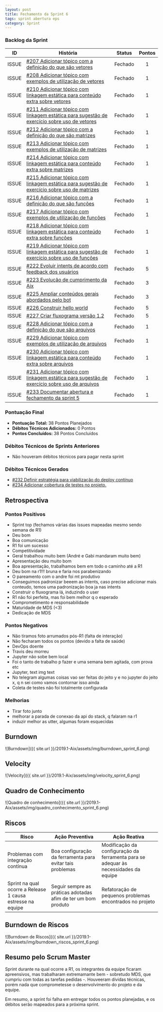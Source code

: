 ```yaml
---
layout: post
title: Fechamento da Sprint 6
tags: sprint abertura eps
category: Sprint
---
```


### Backlog da Sprint

| ID | História | Status | Pontos |
|:--:| ------- | :----: | :----: |
|ISSUE|[#207 Adicionar tópico com a definição do que são vetores](https://github.com/fga-eps-mds/2019.1-Aix/issues/207)|Fechado|1|
|ISSUE|[#208 Adicionar tópico com exemplos de utilização de vetores](https://github.com/fga-eps-mds/2019.1-Aix/issues/208)|Fechado|1|
|ISSUE|[#210 Adicionar tópico com linkagem estática para conteúdo extra sobre vetores](https://github.com/fga-eps-mds/2019.1-Aix/issues/210)|Fechado|1|
|ISSUE|[#211 Adicionar tópico com linkagem estática para sugestão de exercício sobre uso de vetores](https://github.com/fga-eps-mds/2019.1-Aix/issues/211)|Fechado|1|
|ISSUE|[#212 Adicionar tópico com a definição do que são matrizes](https://github.com/fga-eps-mds/2019.1-Aix/issues/212)|Fechado|1|
|ISSUE|[#213 Adicionar tópico com exemplos de utilização de matrizes](https://github.com/fga-eps-mds/2019.1-Aix/issues/213)|Fechado|1|
|ISSUE|[#214 Adicionar tópico com linkagem estática para conteúdo extra sobre matrizes](https://github.com/fga-eps-mds/2019.1-Aix/issues/214)|Fechado|1|
|ISSUE|[#215 Adicionar tópico com linkagem estática para sugestão de exercício sobre uso de matrizes](https://github.com/fga-eps-mds/2019.1-Aix/issues/215)|Fechado|1|
|ISSUE|[#216 Adicionar tópico com a definição do que são funções](https://github.com/fga-eps-mds/2019.1-Aix/issues/216)|Fechado|1|
|ISSUE|[#217 Adicionar tópico com exemplos de utilização de funções](https://github.com/fga-eps-mds/2019.1-Aix/issues/217)|Fechado|1|
|ISSUE|[#218 Adicionar tópico com linkagem estática para conteúdo extra sobre funções](https://github.com/fga-eps-mds/2019.1-Aix/issues/218)|Fechado|1|
|ISSUE|[#219 Adicionar tópico com linkagem estática para sugestão de exercício sobre uso de funções](https://github.com/fga-eps-mds/2019.1-Aix/issues/219)|Fechado|1|
|ISSUE|[#222 Evoluir intents de acordo com feedback dos usuários](https://github.com/fga-eps-mds/2019.1-Aix/issues/222)|Fechado|5|
|ISSUE|[#223 Evolução de cumprimento da Aix](https://github.com/fga-eps-mds/2019.1-Aix/issues/223)|Fechado|3|
|ISSUE|[#225 Ampliar conteúdos gerais abordados pelo bot](https://github.com/fga-eps-mds/2019.1-Aix/issues/225)|Fechado|3|
|ISSUE|[#226 Construir hello world](https://github.com/fga-eps-mds/2019.1-Aix/issues/226)|Fechado|5|
|ISSUE|[#227 Criar fluxograma versão 1.2](https://github.com/fga-eps-mds/2019.1-Aix/issues/227)|Fechado|5|
|ISSUE|[#228 Adicionar tópico com a definição do que são arquivos](https://github.com/fga-eps-mds/2019.1-Aix/issues/228)|Fechado|1|
|ISSUE|[#229 Adicionar tópico com exemplos de utilização de arquivos](https://github.com/fga-eps-mds/2019.1-Aix/issues/229)|Fechado|1|
|ISSUE|[#230 Adicionar tópico com linkagem estática para conteúdo extra sobre arquivos](https://github.com/fga-eps-mds/2019.1-Aix/issues/230)|Fechado|1|
|ISSUE|[#231 Adicionar tópico com linkagem estática para sugestão de exercício sobre uso de arquivos](https://github.com/fga-eps-mds/2019.1-Aix/issues/231)|Fechado|1|
|ISSUE|[#233 Documentar abertura e fechamento da sprint 5](https://github.com/fga-eps-mds/2019.1-Aix/issues/233)|Fechado|1|

### Pontuação Final

* __Pontuação Total:__ 38 Pontos Planejados
* __Débitos Técnicos Adicionados:__ 0 Pontos 
* __Pontos Concluídos:__ 38 Pontos Concluídos

### Débitos Técnicos de Sprints Anteriores

* Não houveram débitos técnicos para pagar nesta sprint

### Débitos Técnicos Gerados

* [#232 Definir estratégia para viabilização do deploy contínuo](https://github.com/fga-eps-mds/2019.1-Aix/issues/232)
* [#234 Adicionar cobertura de testes no projeto.](https://github.com/fga-eps-mds/2019.1-Aix/issues/234)


## Retrospectiva

### Pontos Positivos

- Sprint top (fechamos várias das issues mapeadas mesmo sendo semana de R1)
- Deu bom
- Boa comunicação
- R1 foi um sucesso
- Competitividade
- Geral trabalhou muito bem (André e Gabi mandaram muito bem)
- Apresentação deu muito bom
- Boa apresentação, trabalhamos bem em todo o caminho até a R1
- Deu bom na r1!!! bruna e faria nos parabenizando
- O pareamento com o andre foi mt produtivo
- Conseguimos padronizar beeem as intents, caso precise adicionar mais conteudo,  temos uma padronização boa ja nas intents
- Construir o fluxograma lá, induzindo o user
- R1 não foi perfeita, mas foi bem melhor q o esperado
- Comprometimento e responsabilidade
- Maturidade de MDS (<3)
- Dedicação de MDS


### Pontos Negativos

- Não tiramos foto arrumados pós-R1 (falta de interação)
- Não fecharam todos os pontos (devido a falta de saúde)
- DevOps doente
- Travis deu morreu
- Jupyter não sobe bem local
- Foi o tanto de trabalho p fazer e uma semana bem agitada, com prova etc
- Jupyter, text img text
- No telegram algumas coisas vao ser feitas do jeito y e no jupyter do jeito x, q n sei como vamos contornar isso ainda
- Coleta de testes não foi totalmente configurada


### Melhorias

- Tirar foto junto
- melhorar a parada de conexao da api do stack, q falaram na r1
- induzir melhor as utter, algumas foram esquecidas


## Burndown

![Burndown]({{ site.url }}/2019.1-Aix/assets/img/burndown_sprint_6.png)

## Velocity

![Velocity]({{ site.url }}/2019.1-Aix/assets/img/velocity_sprint_6.png)

## Quadro de Conhecimento

![Quadro de conhecimento]({{ site.url }}/2019.1-Aix/assets/img/quadro_conhecimento_sprint_6.png)

## Riscos

| Risco  | Ação Preventiva  | Ação Reativa  |
|---|---|---|
| Problemas com integração contínua |Boa configuração da ferramenta para evitar tais problemas |Modificação da configuração da ferramenta para se adequar às necessidades da equipe |
| Sprint na qual ocorre a Release 1 causa estresse na equipe |Seguir sempre as práticas adotadas afim de ter um bom produto |Refatoração de pequenos problemas encontrados no projeto |

## Burndown de Riscos

![Burndown de Riscos]({{ site.url }}/2019.1-Aix/assets/img/burndown_riscos_sprint_6.png)

## Resumo pelo Scrum Master

Sprint durante na qual ocorre a R1, os integrantes da equipe ficaram apreensivos, mas trabalharam extremamante bem - sobretudo MDS, que cumpriu com todas as tarefas pedidas -. Houveeram dívidas técnicas, porém nada que comprometesse o desenvolvimento do projeto e da equipe.

Em resumo, a sprint foi falha em entregar todos os pontos planejadas, e os débitos serão mapeados para a próxima sprint.